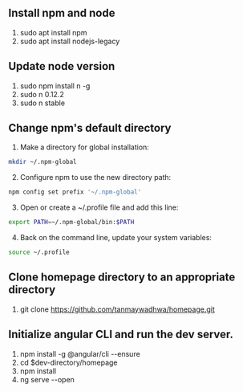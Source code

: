 
## Install npm and node
1. sudo apt install npm
2. sudo apt install nodejs-legacy

## Update node version
1. sudo npm install n -g
2. sudo n 0.12.2
3. sudo n stable

## Change npm's default directory
1. Make a directory for global installation:
```bash
mkdir ~/.npm-global
```
2. Configure npm to use the new directory path:
```bash
npm config set prefix '~/.npm-global'
```
3. Open or create a ~/.profile file and add this line:
```bash
export PATH=~/.npm-global/bin:$PATH
```
4. Back on the command line, update your system variables:
```bash
source ~/.profile
```

## Clone homepage directory to an appropriate directory
1. git clone https://github.com/tanmaywadhwa/homepage.git

## Initialize angular CLI and run the dev server.
1. npm install -g @angular/cli --ensure
2. cd $dev-directory/homepage
3. npm install
4. ng serve --open
